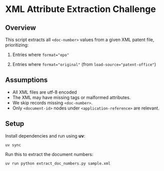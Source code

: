 # XML Attribute Extraction Challenge



## Overview

This script extracts all `<doc-number>` values from a given XML patent file, prioritizing:

1. Entries where `format="epo"`

2. Entries where `format="original"` (from `load-source="patent-office"`)



## Assumptions

* All XML files are utf-8 encoded
* The XML may have missing tags or malformed attributes.
* We skip records missing `<doc-number>`.
* Only `<document-id>` nodes under `<application-reference>` are relevant.



## Setup

Install dependencies and run using **uv**:

```uv sync```

Run this to extract the document numbers:

```uv run python extract_doc_numbers.py sample.xml```



